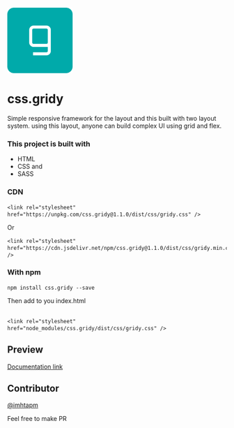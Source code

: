 <img alt="css.gridy logo"
     src="https://raw.githubusercontent.com/imhta/cssgridy-doc/master/assets/gridy-logo.png"
     width="150">

# css.gridy

Simple responsive framework for the layout and this built with two layout system. using this layout, anyone can build complex UI using grid and flex.

### This project is built with

- HTML
- CSS and
- SASS

### CDN 
```
<link rel="stylesheet" href="https://unpkg.com/css.gridy@1.1.0/dist/css/gridy.css" />

```
Or

```
<link rel="stylesheet" href="https://cdn.jsdelivr.net/npm/css.gridy@1.1.0/dist/css/gridy.min.css" />
```
### With npm

```
npm install css.gridy --save
```
Then add to you index.html
```

<link rel="stylesheet" href="node_modules/css.gridy/dist/css/gridy.css" />
```

## Preview

[Documentation link](https://imhta.github.io/cssgridy-doc/)

## Contributor

[@imhtapm](https://github.com/imhtapm)

Feel free to make PR

